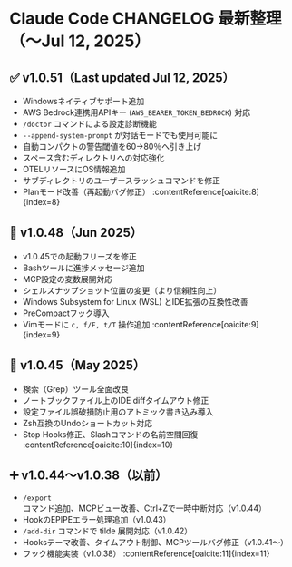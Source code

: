 # Claude Code CHANGELOG 最新整理（〜Jul 12, 2025）

## ✅ v1.0.51（Last updated Jul 12, 2025）
- Windowsネイティブサポート追加
- AWS Bedrock連携用APIキー (`AWS_BEARER_TOKEN_BEDROCK`) 対応
- `/doctor` コマンドによる設定診断機能
- `--append-system-prompt` が対話モードでも使用可能に
- 自動コンパクトの警告閾値を60→80％へ引き上げ
- スペース含むディレクトリへの対応強化
- OTELリソースにOS情報追加
- サブディレクトリのユーザースラッシュコマンドを修正
- Planモード改善（再起動バグ修正） :contentReference[oaicite:8]{index=8}

## 🔧 v1.0.48（Jun 2025）
- v1.0.45での起動フリーズを修正
- Bashツールに進捗メッセージ追加
- MCP設定の変数展開対応
- シェルスナップショット位置の変更（より信頼性向上）
- Windows Subsystem for Linux (WSL) とIDE拡張の互換性改善
- PreCompactフック導入
- Vimモードに `c, f/F, t/T` 操作追加 :contentReference[oaicite:9]{index=9}

## 🔧 v1.0.45（May 2025）
- 検索（Grep）ツール全面改良
- ノートブックファイル上のIDE diffタイムアウト修正
- 設定ファイル誤破損防止用のアトミック書き込み導入
- Zsh互換のUndoショートカット対応
- Stop Hooks修正、Slashコマンドの名前空間回復 :contentReference[oaicite:10]{index=10}

## ➕ v1.0.44〜v1.0.38（以前）
- `/export` コマンド追加、MCPビュー改善、Ctrl+Zで一時中断対応（v1.0.44）
- HookのEPIPEエラー処理追加（v1.0.43）
- `/add-dir` コマンドで tilde 展開対応（v1.0.42）
- Hooksテーマ改善、タイムアウト制御、MCPツールバグ修正（v1.0.41〜）
- フック機能実装（v1.0.38） :contentReference[oaicite:11]{index=11}
